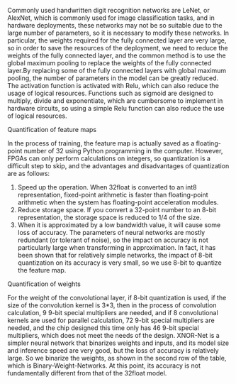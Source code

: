 Commonly used handwritten digit recognition networks are LeNet, or AlexNet, which is commonly used for image classification tasks, and in hardware deployments, these networks may not be so suitable due to the large number of parameters, so it is necessary to modify these networks. In particular, the weights required for the fully connected layer are very large, so in order to save the resources of the deployment, we need to reduce the weights of the fully connected layer, and the common method is to use the global maximum pooling to replace the weights of the fully connected layer.By replacing some of the fully connected layers with global maximum pooling, the number of parameters in the model can be greatly reduced.
The activation function is activated with Relu, which can also reduce the usage of logical resources. Functions such as sigmoid are designed to multiply, divide and exponentiate, which are cumbersome to implement in hardware circuits, so using a simple Relu function can also reduce the use of logical resources.

 Quantification of feature maps

In the process of training, the feature map is actually saved as a floating-point number of 32 using Python programming in the computer. However, FPGAs can only perform calculations on integers, so quantization is a difficult step to skip, and the advantages and disadvantages of quantization are as follows:
1. Speed up the operation. When 32float is converted to an int8 representation, fixed-point arithmetic is faster than floating-point arithmetic when the system has floating-point acceleration modules.
2. Reduce storage space. If you convert a 32-point number to an 8-bit representation, the storage space is reduced to 1/4 of the size.
3. When it is approximated by a low bandwidth value, it will cause some loss of accuracy. The parameters of neural networks are mostly redundant (or tolerant of noise), so the impact on accuracy is not particularly large when transforming in approximation. In fact, it has been shown that for relatively simple networks, the impact of 8-bit quantization on its accuracy is very small, so we use 8-bit to quantize the feature map.

Quantification of weights

For the weight of the convolutional layer, if 8-bit quantization is used, if the size of the convolution kernel is 3*3, then in the process of convolution calculation, 9 9-bit special multipliers are needed, and if 8 convolutional kernels are used for parallel calculation, 72 9-bit special multipliers are needed, and the chip designed this time only has 46 9-bit special multipliers, which does not meet the needs of the design.
XNOR-Net is a simpler neural network that binarizes weights and inputs, and its model size and inference speed are very good, but the loss of accuracy is relatively large. So we binarize the weights, as shown in the second row of the table, which is Binary-Weight-Networks. At this point, its accuracy is not fundamentally different from that of the 32float model.
